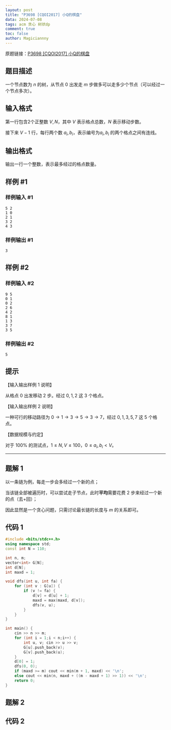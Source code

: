 ```yaml
---
layout: post
title: "P3698 [CQOI2017] 小Q的棋盘"
data: 2024-07-08
tags: acm 贪心 树状dp
comment: true
toc: false
author: Magiciannny
---
```


原题链接：[P3698 [CQOI2017] 小Q的棋盘](https://www.luogu.com.cn/problem/P3698) 

## 题目描述

一个节点数为 $n$ 的树，从节点 $0$ 出发走 $m$ 步做多可以走多少个节点（可以经过一个节点多次）。

## 输入格式

第一行包含2个正整数 $V, N$，其中 $V$ 表示格点总数，$N$ 表示移动步数。

接下来 $V-1$ 行，每行两个数 $a_i,b_i$，表示编号为$a_i,b_i$ 的两个格点之间有连线。

## 输出格式

输出一行一个整数，表示最多经过的格点数量。

## 样例 #1

### 样例输入 #1

```
5 2
1 0
2 1
3 2
4 3
```

### 样例输出 #1

```
3
```

## 样例 #2

### 样例输入 #2

```
9 5
0 1
0 2
2 6
4 2
8 1
1 3
3 7
3 5
```

### 样例输出 #2

```
5
```

## 提示

【输入输出样例 1 说明】

从格点 $0$ 出发移动 $2$ 步。经过 $0, 1, 2$ 这 $3$ 个格点。

【输入输出样例 2 说明】

一种可行的移动路径为 $0 \to 1 \to 3 \to 5 \to 3 \to 7$，经过 $0, 1, 3, 5, 7$ 这 $5$ 个格点。

【数据规模与约定】

对于 $100\%$ 的测试点，$1\le N,V ≤ 100$，$0 ≤a_i,b_i< V$。

---

## 题解 1

以一条链为例，每走一步会多经过一个新的点；

当该链全部被遍历时，可以尝试走子节点，此时**平均**需要花费 $2$ 步来经过一个新的点（去+回）；

因此显然是一个贪心问题，只需讨论最长链的长度与 $m$ 的关系即可。

## 代码 1

```c++
#include <bits/stdc++.h>
using namespace std;
const int N = 110;

int n, m;
vector<int> G[N];
int d[N];
int maxd = 1;

void dfs(int u, int fa) {
    for (int v : G[u]) {
        if (v != fa) {
            d[v] = d[u] + 1;
            maxd = max(maxd, d[v]);
            dfs(v, u);
        }
    }
}

int main() {
    cin >> n >> m;
    for (int i = 1;i < n;i++) {
        int u, v; cin >> u >> v;
        G[u].push_back(v);
        G[v].push_back(u);
    }
    d[0] = 1;
    dfs(0, 0);
    if (maxd >= m) cout << min(m + 1, maxd) << '\n';
    else cout << min(n, maxd + ((m - maxd + 1) >> 1)) << '\n';
    return 0;
}
```

## 题解 2



## 代码 2